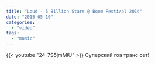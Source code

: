 ```yaml
---
title: "Loud - 5 Billion Stars @ Boom Festival 2014"
date: "2015-05-10"
categories: 
  - "video"
tags: 
  - "music"
---
```

<!--more-->
{{< youtube "24-7S5jmMiU" >}}
Суперский гоа транс сет!

